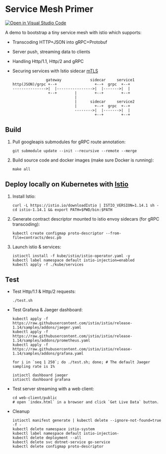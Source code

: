 # Service Mesh Primer

[![Open in Visual Studio Code](https://open.vscode.dev/badges/open-in-vscode.svg)](https://open.vscode.dev/YSZhuoyang/service-mesh-primer)

A demo to bootstrap a tiny service mesh with istio which supports:

- Transcoding HTTP+JSON into gRPC+Protobuf
- Server push, streaming data to clients
- Handling Http/1.1, Http/2 and gRPC
- Securing services with Istio sidecar [mTLS](https://istio.io/latest/docs/concepts/security/#mutual-tls-authentication)

                     gateway             sidecar     service1
      http(JSON)/grpc +--+                 +--+  grpc  +--+
      --------------->|  |---------------->|  |------->|  |
                      +--+        |        +--+        +--+
                                  |
                                  |      sidecar     service2
                                  |        +--+  grpc  +--+
                                  -------->|  |------->|  |
                                           +--+        +--+

## Build

1. Pull googleapis submodules for gRPC route annotation:

       git submodule update --init --recursive --remote --merge

2. Build source code and docker images (make sure Docker is running):

       make all

## Deploy locally on Kubernetes with [Istio](https://istio.io/)

1. Install Istio:

       curl -L https://istio.io/downloadIstio | ISTIO_VERSION=1.14.1 sh -
       cd istio-1.14.1 && export PATH=$PWD/bin:$PATH

2. Generate contract descriptor mounted to istio envoy sidecars (for gRPC transcoding):

       kubectl create configmap proto-descriptor --from-file=contracts/desc.pb

3. Launch istio & services:

       istioctl install -f kube/istio/istio-operator.yaml -y
       kubectl label namespace default istio-injection=enabled
       kubectl apply -f ./kube/services

## Test

- Test Http/1.1 & Http/2 requests:

      ./test.sh

- Test Grafana & Jaeger dashboard:

      kubectl apply -f https://raw.githubusercontent.com/istio/istio/release-1.14/samples/addons/jaeger.yaml
      kubectl apply -f https://raw.githubusercontent.com/istio/istio/release-1.14/samples/addons/prometheus.yaml
      kubectl apply -f https://raw.githubusercontent.com/istio/istio/release-1.14/samples/addons/grafana.yaml

      for i in `seq 1 250`; do ./test.sh; done; # The default Jaeger sampling rate is 1%

      istioctl dashboard jaeger
      istioctl dashboard grafana

- Test server streaming with a web client:

      cd web-client/public
      # open `index.html` in a browser and click `Get Live Data` button.

- Cleanup

      istioctl manifest generate | kubectl delete --ignore-not-found=true -f -
      kubectl delete namespace istio-system
      kubectl label namespace default istio-injection-
      kubectl delete deployment --all
      kubectl delete svc dotnet-service go-service
      kubectl delete configmap proto-descriptor
